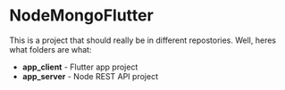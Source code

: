 # NodeMongoFlutter

This is a project that should really be in different repostories.
Well, heres what folders are what:

- **app_client** - Flutter app project
- **app_server** - Node REST API project